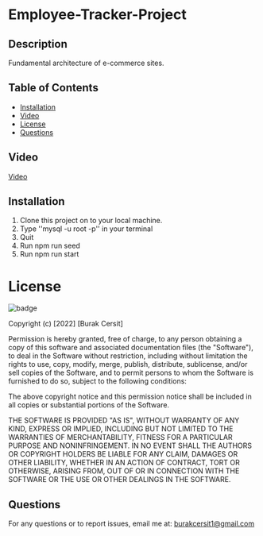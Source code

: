 # Employee-Tracker-Project

## Description

 Fundamental architecture of e-commerce sites.


## Table of Contents

- [Installation](#installation)
- [Video](#Video)
- [License](#license)
- [Questions](#questions)


## Video
[Video](https://app.castify.com/view/1a770ba6-6394-4f00-b0a0-8209cbcd2457)

## Installation

1. Clone this project on to your local machine.
2. Type ''mysql -u root -p'' in your terminal
3. Quit
4. Run npm run seed
5. Run npm run start

# License

![badge](https://img.shields.io/badge/license-MIT-orange)
   
Copyright (c) [2022] [Burak Cersit]

Permission is hereby granted, free of charge, to any person obtaining a copy of this software and associated documentation files (the "Software"), to deal in the Software without restriction, including without limitation the rights to use, copy, modify, merge, publish, distribute, sublicense, and/or sell copies of the Software, and to permit persons to whom the Software is furnished to do so, subject to the following conditions:

The above copyright notice and this permission notice shall be included in all copies or substantial portions of the Software.

THE SOFTWARE IS PROVIDED "AS IS", WITHOUT WARRANTY OF ANY KIND, EXPRESS OR IMPLIED, INCLUDING BUT NOT LIMITED TO THE WARRANTIES OF MERCHANTABILITY, FITNESS FOR A PARTICULAR PURPOSE AND NONINFRINGEMENT. IN NO EVENT SHALL THE AUTHORS OR COPYRIGHT HOLDERS BE LIABLE FOR ANY CLAIM, DAMAGES OR OTHER LIABILITY, WHETHER IN AN ACTION OF CONTRACT, TORT OR OTHERWISE, ARISING FROM, OUT OF OR IN CONNECTION WITH THE SOFTWARE OR THE USE OR OTHER DEALINGS IN THE SOFTWARE.


## Questions

For any questions or to report issues, email me at: burakcersit1@gmail.com
